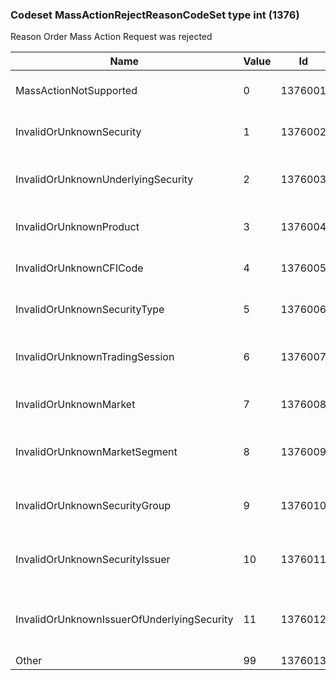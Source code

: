 ### Codeset MassActionRejectReasonCodeSet type int (1376)

Reason Order Mass Action Request was rejected

| Name                                       | Value | Id      | Sort | Synopsis                                         |
|--------------------------------------------|-------|---------|------|--------------------------------------------------|
| MassActionNotSupported                     | 0     | 1376001 | 0    | Mass Action Not Supported                        |
| InvalidOrUnknownSecurity                   | 1     | 1376002 | 1    | Invalid or unknown security                      |
| InvalidOrUnknownUnderlyingSecurity         | 2     | 1376003 | 2    | Invalid or unknown underlying security           |
| InvalidOrUnknownProduct                    | 3     | 1376004 | 3    | Invalid or unknown Product                       |
| InvalidOrUnknownCFICode                    | 4     | 1376005 | 4    | Invalid or unknown CFICode                       |
| InvalidOrUnknownSecurityType               | 5     | 1376006 | 5    | Invalid or unknown SecurityType                  |
| InvalidOrUnknownTradingSession             | 6     | 1376007 | 6    | Invalid or unknown trading session               |
| InvalidOrUnknownMarket                     | 7     | 1376008 | 7    | Invalid or unknown Market                        |
| InvalidOrUnknownMarketSegment              | 8     | 1376009 | 8    | Invalid or unknown Market Segment                |
| InvalidOrUnknownSecurityGroup              | 9     | 1376010 | 9    | Invalid or unknown Security Group                |
| InvalidOrUnknownSecurityIssuer             | 10    | 1376011 | 10   | Invalid or unknown Security Issuer               |
| InvalidOrUnknownIssuerOfUnderlyingSecurity | 11    | 1376012 | 11   | Invalid or unknown Issuer of Underlying Security |
| Other                                      | 99    | 1376013 | 99   | Other                                            |

